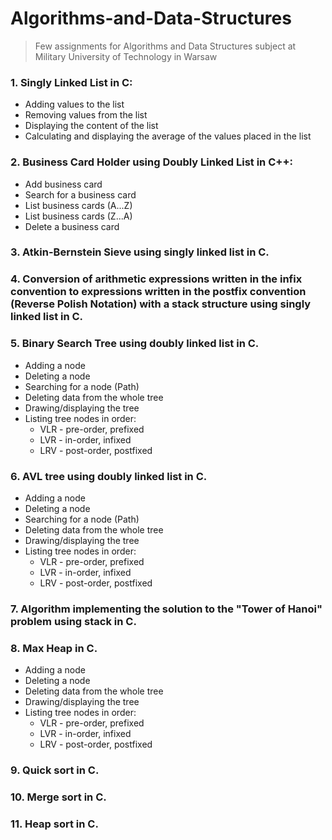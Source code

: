 # Algorithms-and-Data-Structures
> Few assignments for Algorithms and Data Structures subject at Military University of Technology in Warsaw

### 1. Singly Linked List in C:
- Adding values to the list
- Removing values from the list
- Displaying the content of the list
- Calculating and displaying the average of the values placed in the list

### 2. Business Card Holder using Doubly Linked List in C++:
- Add business card
- Search for a business card
- List business cards (A...Z)
- List business cards (Z...A)
- Delete a business card

### 3. Atkin-Bernstein Sieve using singly linked list in C.

### 4. Conversion of arithmetic expressions written in the infix convention to expressions written in the postfix convention (Reverse Polish Notation) with a stack structure using singly linked list in C.

### 5.  Binary Search Tree using doubly linked list in C.
- Adding a node
- Deleting a node
- Searching for a node (Path)
- Deleting data from the whole tree
- Drawing/displaying the tree
- Listing tree nodes in order:
  - VLR - pre-order, prefixed
  - LVR - in-order, infixed
  - LRV - post-order, postfixed

### 6. AVL tree using doubly linked list in C.
- Adding a node
- Deleting a node
- Searching for a node (Path)
- Deleting data from the whole tree
- Drawing/displaying the tree
- Listing tree nodes in order:
  - VLR - pre-order, prefixed
  - LVR - in-order, infixed
  - LRV - post-order, postfixed

### 7. Algorithm implementing the solution to the "Tower of Hanoi" problem using stack in C.

### 8. Max Heap in C.
- Adding a node
- Deleting a node
- Deleting data from the whole tree
- Drawing/displaying the tree
- Listing tree nodes in order:
  - VLR - pre-order, prefixed
  - LVR - in-order, infixed
  - LRV - post-order, postfixed

### 9. Quick sort in C.

### 10. Merge sort in C.

### 11. Heap sort in C.
